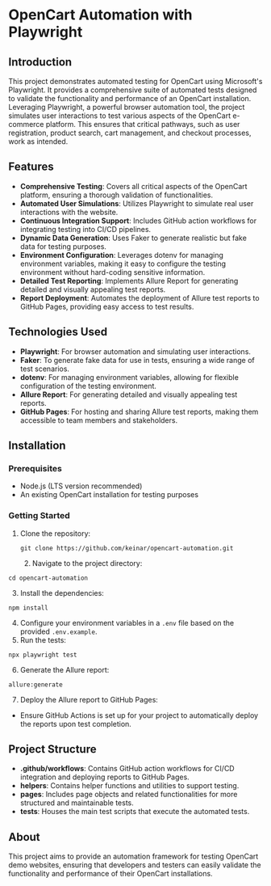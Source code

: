 # OpenCart Automation with Playwright

## Introduction

This project demonstrates automated testing for OpenCart using Microsoft's Playwright. It provides a comprehensive suite of automated tests designed to validate the functionality and performance of an OpenCart installation. Leveraging Playwright, a powerful browser automation tool, the project simulates user interactions to test various aspects of the OpenCart e-commerce platform. This ensures that critical pathways, such as user registration, product search, cart management, and checkout processes, work as intended.

## Features

- **Comprehensive Testing**: Covers all critical aspects of the OpenCart platform, ensuring a thorough validation of functionalities.
- **Automated User Simulations**: Utilizes Playwright to simulate real user interactions with the website.
- **Continuous Integration Support**: Includes GitHub action workflows for integrating testing into CI/CD pipelines.
- **Dynamic Data Generation**: Uses Faker to generate realistic but fake data for testing purposes.
- **Environment Configuration**: Leverages dotenv for managing environment variables, making it easy to configure the testing environment without hard-coding sensitive information.
- **Detailed Test Reporting**: Implements Allure Report for generating detailed and visually appealing test reports.
- **Report Deployment**: Automates the deployment of Allure test reports to GitHub Pages, providing easy access to test results.

## Technologies Used

- **Playwright**: For browser automation and simulating user interactions.
- **Faker**: To generate fake data for use in tests, ensuring a wide range of test scenarios.
- **dotenv**: For managing environment variables, allowing for flexible configuration of the testing environment.
- **Allure Report**: For generating detailed and visually appealing test reports.
- **GitHub Pages**: For hosting and sharing Allure test reports, making them accessible to team members and stakeholders.

## Installation

### Prerequisites

- Node.js (LTS version recommended)
- An existing OpenCart installation for testing purposes

### Getting Started

1. Clone the repository:
   ```
   git clone https://github.com/keinar/opencart-automation.git
   ```

   2. Navigate to the project directory:
```
cd opencart-automation
```
3. Install the dependencies:
```
npm install
```
4. Configure your environment variables in a `.env` file based on the provided `.env.example`.
5. Run the tests:
```
npx playwright test
```
6. Generate the Allure report:
```
allure:generate
```

7. Deploy the Allure report to GitHub Pages:
- Ensure GitHub Actions is set up for your project to automatically deploy the reports upon test completion.

## Project Structure

- **.github/workflows**: Contains GitHub action workflows for CI/CD integration and deploying reports to GitHub Pages.
- **helpers**: Contains helper functions and utilities to support testing.
- **pages**: Includes page objects and related functionalities for more structured and maintainable tests.
- **tests**: Houses the main test scripts that execute the automated tests.

## About

This project aims to provide an automation framework for testing OpenCart demo websites, ensuring that developers and testers can easily validate the functionality and performance of their OpenCart installations.
